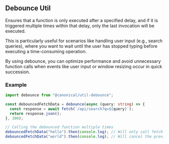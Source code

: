 ## Debounce Util

Ensures that a function is only executed after a specified delay,
and if it is triggered multiple times within that delay, only the last
invocation will be executed.

This is particularly useful for scenarios like
handling user input (e.g., search queries), where you want to wait until the
user has stopped typing before executing a time-consuming operation.

By using debounce, you can optimize performance and avoid unnecessary function
calls when events like user input or window resizing occur in quick succession.

### Example

```ts
import debounce from "@canonical/util-debounce";

const debouncedFetchData = debounce(async (query: string) => {
  const response = await fetch(`/api/search?q=${query}`);
  return response.json();
}, 300);

// Calling the debounced function multiple times
debouncedFetchData("hello").then(console.log); // Will only call fetch once after 300ms delay
debouncedFetchData("world").then(console.log); // Will cancel the previous call and make a new one
```
